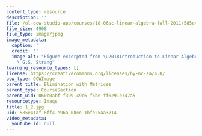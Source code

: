```yaml
---
content_type: resource
description: ''
file: /ol-ocw-studio-app/courses/18-06sc-linear-algebra-fall-2011/585e41af6ff4e96a08ee1bfe25aa3714_1_2.jpg
file_size: 4908
file_type: image/jpeg
image_metadata:
  caption: ''
  credit: ''
  image-alt: "Figure excerpted from \u2018Introduction to Linear Algebra\u2019 by\
    \ G.S. Strang"
learning_resource_types: []
license: https://creativecommons.org/licenses/by-nc-sa/4.0/
ocw_type: OCWImage
parent_title: Elimination with Matrices
parent_type: CourseSection
parent_uid: 060c0abf-f399-49c6-f5be-ff6291e747a5
resourcetype: Image
title: 1_2.jpg
uid: 585e41af-6ff4-e96a-08ee-1bfe25aa3714
video_metadata:
  youtube_id: null
---
```


